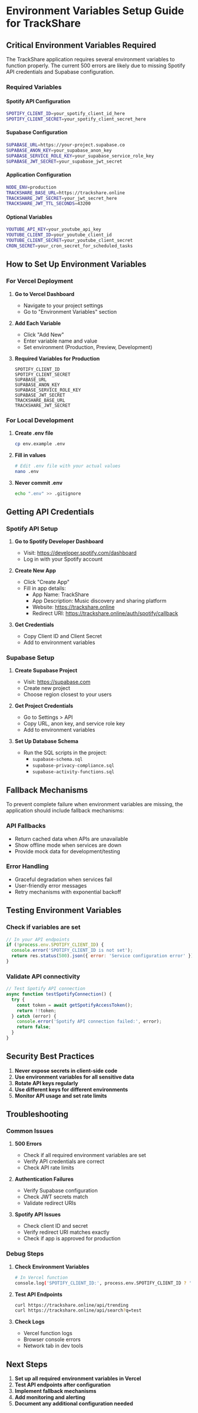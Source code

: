 # Environment Variables Setup Guide for TrackShare

## Critical Environment Variables Required

The TrackShare application requires several environment variables to function properly. The current 500 errors are likely due to missing Spotify API credentials and Supabase configuration.

### Required Variables

#### Spotify API Configuration
```bash
SPOTIFY_CLIENT_ID=your_spotify_client_id_here
SPOTIFY_CLIENT_SECRET=your_spotify_client_secret_here
```

#### Supabase Configuration
```bash
SUPABASE_URL=https://your-project.supabase.co
SUPABASE_ANON_KEY=your_supabase_anon_key
SUPABASE_SERVICE_ROLE_KEY=your_supabase_service_role_key
SUPABASE_JWT_SECRET=your_supabase_jwt_secret
```

#### Application Configuration
```bash
NODE_ENV=production
TRACKSHARE_BASE_URL=https://trackshare.online
TRACKSHARE_JWT_SECRET=your_jwt_secret_here
TRACKSHARE_JWT_TTL_SECONDS=43200
```

#### Optional Variables
```bash
YOUTUBE_API_KEY=your_youtube_api_key
YOUTUBE_CLIENT_ID=your_youtube_client_id
YOUTUBE_CLIENT_SECRET=your_youtube_client_secret
CRON_SECRET=your_cron_secret_for_scheduled_tasks
```

## How to Set Up Environment Variables

### For Vercel Deployment

1. **Go to Vercel Dashboard**
   - Navigate to your project settings
   - Go to "Environment Variables" section

2. **Add Each Variable**
   - Click "Add New"
   - Enter variable name and value
   - Set environment (Production, Preview, Development)

3. **Required Variables for Production**
   ```
   SPOTIFY_CLIENT_ID
   SPOTIFY_CLIENT_SECRET
   SUPABASE_URL
   SUPABASE_ANON_KEY
   SUPABASE_SERVICE_ROLE_KEY
   SUPABASE_JWT_SECRET
   TRACKSHARE_BASE_URL
   TRACKSHARE_JWT_SECRET
   ```

### For Local Development

1. **Create .env file**
   ```bash
   cp env.example .env
   ```

2. **Fill in values**
   ```bash
   # Edit .env file with your actual values
   nano .env
   ```

3. **Never commit .env**
   ```bash
   echo ".env" >> .gitignore
   ```

## Getting API Credentials

### Spotify API Setup

1. **Go to Spotify Developer Dashboard**
   - Visit: https://developer.spotify.com/dashboard
   - Log in with your Spotify account

2. **Create New App**
   - Click "Create App"
   - Fill in app details:
     - App Name: TrackShare
     - App Description: Music discovery and sharing platform
     - Website: https://trackshare.online
     - Redirect URI: https://trackshare.online/auth/spotify/callback

3. **Get Credentials**
   - Copy Client ID and Client Secret
   - Add to environment variables

### Supabase Setup

1. **Create Supabase Project**
   - Visit: https://supabase.com
   - Create new project
   - Choose region closest to your users

2. **Get Project Credentials**
   - Go to Settings > API
   - Copy URL, anon key, and service role key
   - Add to environment variables

3. **Set Up Database Schema**
   - Run the SQL scripts in the project:
     - `supabase-schema.sql`
     - `supabase-privacy-compliance.sql`
     - `supabase-activity-functions.sql`

## Fallback Mechanisms

To prevent complete failure when environment variables are missing, the application should include fallback mechanisms:

### API Fallbacks
- Return cached data when APIs are unavailable
- Show offline mode when services are down
- Provide mock data for development/testing

### Error Handling
- Graceful degradation when services fail
- User-friendly error messages
- Retry mechanisms with exponential backoff

## Testing Environment Variables

### Check if variables are set
```javascript
// In your API endpoints
if (!process.env.SPOTIFY_CLIENT_ID) {
  console.error('SPOTIFY_CLIENT_ID is not set');
  return res.status(500).json({ error: 'Service configuration error' });
}
```

### Validate API connectivity
```javascript
// Test Spotify API connection
async function testSpotifyConnection() {
  try {
    const token = await getSpotifyAccessToken();
    return !!token;
  } catch (error) {
    console.error('Spotify API connection failed:', error);
    return false;
  }
}
```

## Security Best Practices

1. **Never expose secrets in client-side code**
2. **Use environment variables for all sensitive data**
3. **Rotate API keys regularly**
4. **Use different keys for different environments**
5. **Monitor API usage and set rate limits**

## Troubleshooting

### Common Issues

1. **500 Errors**
   - Check if all required environment variables are set
   - Verify API credentials are correct
   - Check API rate limits

2. **Authentication Failures**
   - Verify Supabase configuration
   - Check JWT secrets match
   - Validate redirect URIs

3. **Spotify API Issues**
   - Check client ID and secret
   - Verify redirect URI matches exactly
   - Check if app is approved for production

### Debug Steps

1. **Check Environment Variables**
   ```bash
   # In Vercel function
   console.log('SPOTIFY_CLIENT_ID:', process.env.SPOTIFY_CLIENT_ID ? 'SET' : 'NOT SET');
   ```

2. **Test API Endpoints**
   ```bash
   curl https://trackshare.online/api/trending
   curl https://trackshare.online/api/search?q=test
   ```

3. **Check Logs**
   - Vercel function logs
   - Browser console errors
   - Network tab in dev tools

## Next Steps

1. **Set up all required environment variables in Vercel**
2. **Test API endpoints after configuration**
3. **Implement fallback mechanisms**
4. **Add monitoring and alerting**
5. **Document any additional configuration needed**
